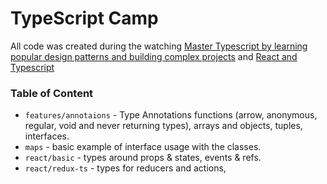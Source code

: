 # TypeScript Camp
All code was created during the watching [Master Typescript by learning popular design patterns and building complex 
projects](https://www.udemy.com/course/typescript-the-complete-developers-guide/) and [React and Typescript](https://www.udemy.com/course/react-and-typescript-build-a-portfolio-project/)

### Table of Content
- `features/annotaions` - Type Annotations functions (arrow, anonymous, regular, void and never returning types), 
  arrays 
  and 
  objects, tuples, interfaces.
- `maps` - basic example of interface usage with the classes.
- `react/basic` - types around props & states, events & refs.
- `react/redux-ts` - types for reducers and actions,
